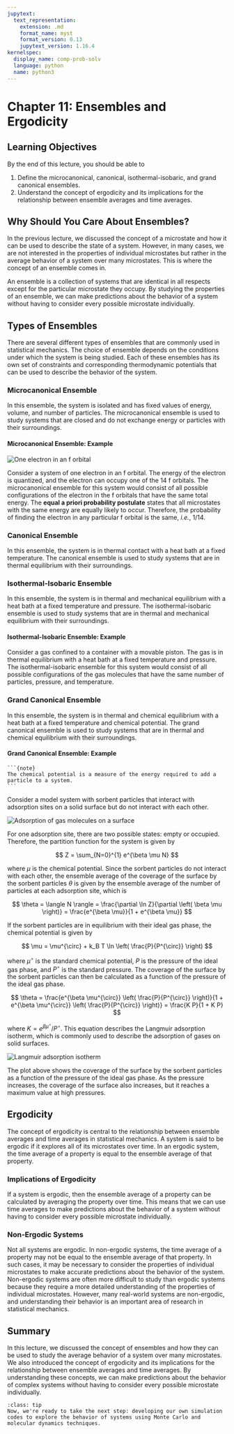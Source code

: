 ```yaml
---
jupytext:
  text_representation:
    extension: .md
    format_name: myst
    format_version: 0.13
    jupytext_version: 1.16.4
kernelspec:
  display_name: comp-prob-solv
  language: python
  name: python3
---
```


# Chapter 11: Ensembles and Ergodicity

## Learning Objectives

By the end of this lecture, you should be able to

1. Define the microcanonical, canonical, isothermal-isobaric, and grand canonical ensembles.
2. Understand the concept of ergodicity and its implications for the relationship between ensemble averages and time averages.

## Why Should You Care About Ensembles?

In the previous lecture, we discussed the concept of a microstate and how it can be used to describe the state of a system. However, in many cases, we are not interested in the properties of individual microstates but rather in the average behavior of a system over many microstates. This is where the concept of an ensemble comes in.

An ensemble is a collection of systems that are identical in all respects except for the particular microstate they occupy. By studying the properties of an ensemble, we can make predictions about the behavior of a system without having to consider every possible microstate individually.

## Types of Ensembles

There are several different types of ensembles that are commonly used in statistical mechanics. The choice of ensemble depends on the conditions under which the system is being studied. Each of these ensembles has its own set of constraints and corresponding thermodynamic potentials that can be used to describe the behavior of the system.

### Microcanonical Ensemble

In this ensemble, the system is isolated and has fixed values of energy, volume, and number of particles. The microcanonical ensemble is used to study systems that are closed and do not exchange energy or particles with their surroundings.

#### Microcanonical Ensemble: Example

![One electron in an f orbital](microcanonical_ensemble.png)

Consider a system of one electron in an f orbital. The energy of the electron is quantized, and the electron can occupy one of the 14 f orbitals. The microcanonical ensemble for this system would consist of all possible configurations of the electron in the f orbitals that have the same total energy. The **equal a priori probability postulate** states that all microstates with the same energy are equally likely to occur. Therefore, the probability of finding the electron in any particular f orbital is the same, *i.e.*, 1/14.

### Canonical Ensemble

In this ensemble, the system is in thermal contact with a heat bath at a fixed temperature. The canonical ensemble is used to study systems that are in thermal equilibrium with their surroundings.

### Isothermal-Isobaric Ensemble

In this ensemble, the system is in thermal and mechanical equilibrium with a heat bath at a fixed temperature and pressure. The isothermal-isobaric ensemble is used to study systems that are in thermal and mechanical equilibrium with their surroundings.

#### Isothermal-Isobaric Ensemble: Example

Consider a gas confined to a container with a movable piston. The gas is in thermal equilibrium with a heat bath at a fixed temperature and pressure. The isothermal-isobaric ensemble for this system would consist of all possible configurations of the gas molecules that have the same number of particles, pressure, and temperature.

### Grand Canonical Ensemble

In this ensemble, the system is in thermal and chemical equilibrium with a heat bath at a fixed temperature and chemical potential. The grand canonical ensemble is used to study systems that are in thermal and chemical equilibrium with their surroundings.

#### Grand Canonical Ensemble: Example

````{margin}
```{note}
The chemical potential is a measure of the energy required to add a particle to a system.
```
````

Consider a model system with sorbent particles that interact with adsorption sites on a solid surface but do not interact with each other.

![Adsorption of gas molecules on a surface](adsorption_sites.png)

For one adsorption site, there are two possible states: empty or occupied. Therefore, the partition function for the system is given by

$$
Z = \sum_{N=0}^{1} e^{\beta \mu N}
$$

where $\mu$ is the chemical potential. Since the sorbent particles do not interact with each other, the ensemble average of the coverage of the surface by the sorbent particles $\theta$ is given by the ensemble average of the number of particles at each adsorption site, which is

$$
\theta = \langle N \rangle = \frac{\partial \ln Z}{\partial \left( \beta \mu \right)} = \frac{e^{\beta \mu}}{1 + e^{\beta \mu}}
$$

If the sorbent particles are in equilibrium with their ideal gas phase, the chemical potential is given by

$$
\mu = \mu^{\circ} + k_B T \ln \left( \frac{P}{P^{\circ}} \right)
$$

where $\mu^{\circ}$ is the standard chemical potential, $P$ is the pressure of the ideal gas phase, and $P^{\circ}$ is the standard pressure. The coverage of the surface by the sorbent particles can then be calculated as a function of the pressure of the ideal gas phase.

$$
\theta = \frac{e^{\beta \mu^{\circ}} \left( \frac{P}{P^{\circ}} \right)}{1 + e^{\beta \mu^{\circ}} \left( \frac{P}{P^{\circ}} \right)} = \frac{K P}{1 + K P}
$$

where $K = e^{\beta \mu^{\circ}} / P^{\circ}$. This equation describes the Langmuir adsorption isotherm, which is commonly used to describe the adsorption of gases on solid surfaces.

![Langmuir adsorption isotherm](coverage_vs_pressure.png)

The plot above shows the coverage of the surface by the sorbent particles as a function of the pressure of the ideal gas phase. As the pressure increases, the coverage of the surface also increases, but it reaches a maximum value at high pressures.

## Ergodicity

The concept of ergodicity is central to the relationship between ensemble averages and time averages in statistical mechanics. A system is said to be ergodic if it explores all of its microstates over time. In an ergodic system, the time average of a property is equal to the ensemble average of that property.

### Implications of Ergodicity

If a system is ergodic, then the ensemble average of a property can be calculated by averaging the property over time. This means that we can use time averages to make predictions about the behavior of a system without having to consider every possible microstate individually.

### Non-Ergodic Systems

Not all systems are ergodic. In non-ergodic systems, the time average of a property may not be equal to the ensemble average of that property. In such cases, it may be necessary to consider the properties of individual microstates to make accurate predictions about the behavior of the system. Non-ergodic systems are often more difficult to study than ergodic systems because they require a more detailed understanding of the properties of individual microstates. However, many real-world systems are non-ergodic, and understanding their behavior is an important area of research in statistical mechanics.

## Summary

In this lecture, we discussed the concept of ensembles and how they can be used to study the average behavior of a system over many microstates. We also introduced the concept of ergodicity and its implications for the relationship between ensemble averages and time averages. By understanding these concepts, we can make predictions about the behavior of complex systems without having to consider every possible microstate individually.

```{admonition} What's Next?
:class: tip
Now, we're ready to take the next step: developing our own simulation codes to explore the behavior of systems using Monte Carlo and molecular dynamics techniques.
```
